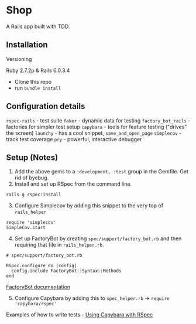 # Shop

A Rails app built with TDD.

## Installation

Versioning

Ruby 2.7.2p & Rails 6.0.3.4

- Clone this repo
- run `bundle install`

## Configuration details

`rspec-rails` - test suite
`faker` - dynamic data for testing
`factory_bot_rails` - factories for simpler test setup
`capybara` - tools for feature testing ("drives" the screen)
`launchy` - has a cool snippet, `save_and_open_page`
`simplecov` - track test coverage
`pry` - powerful, interactive debugger

## Setup (Notes)

1. Add the above gems to a `:development, :test` group in the Gemfile. Get rid of byebug.
1. Install and set up RSpec from the command line.

```
rails g rspec:install
```

3. Configure Simplecov by adding this snippet to the very top of `rails_helper`

```
require 'simplecov'
SimpleCov.start
```

4. Set up FactoryBot by creating `spec/support/factory_bot.rb` and then requiring that file in `rails_helper.rb`.

```
# spec/support/factory_bot.rb

RSpec.configure do |config|
  config.include FactoryBot::Syntax::Methods
end
```

[FactoryBot documentation](https://github.com/thoughtbot/factory_bot/blob/master/GETTING_STARTED.md#configure-your-test-suite)

5. Configure Capybara by adding this to `spec_helper.rb` -> `require 'capybara/rspec'`

Examples of how to write tests - [Using Capybara with RSpec](https://github.com/teamcapybara/capybara#using-capybara-with-rspec)
